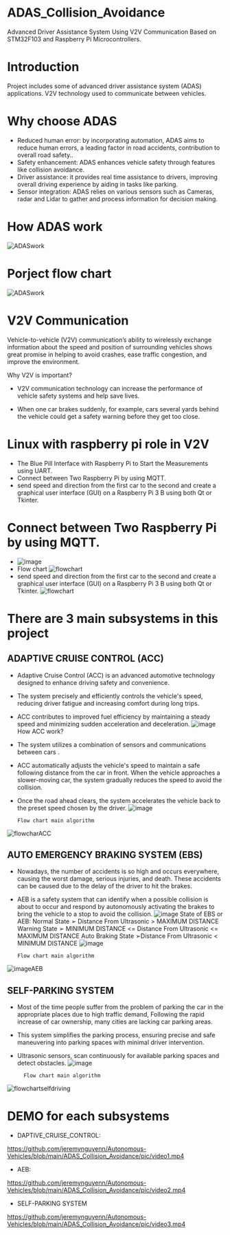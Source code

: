 # ADAS_Collision_Avoidance
Advanced Driver Assistance System Using V2V Communication Based on STM32F103 and Raspberry Pi Microcontrollers.

# Introduction
Project includes some of advanced driver assistance system (ADAS) applications.
V2V technology used to communicate between vehicles.

# Why choose ADAS
- Reduced human error: by incorporating automation, ADAS aims to reduce human errors, a leading factor in road accidents, contribution to overall road safety..
- Safety enhancement: ADAS enhances vehicle safety through features like collision avoidance.
- Driver assistance: it provides real time assistance to drivers, improving overall driving experience by aiding in tasks like parking.
- Sensor integration: ADAS relies on various sensors such as Cameras, radar and Lidar to gather and process information for decision making.

# How ADAS work
![ADASwork](https://github.com/jeremynguyenn/Autonomous-Vehicles/blob/main/ADAS_Collision_Avoidance/pic/ADAS_System.png)

# Porject flow chart
![ADASwork](https://github.com/jeremynguyenn/Autonomous-Vehicles/blob/main/ADAS_Collision_Avoidance/pic/Picture5.png)

# V2V Communication
Vehicle-to-vehicle (V2V) communication’s ability to wirelessly exchange information about the speed and position of surrounding vehicles shows great promise in helping to avoid crashes, ease traffic congestion, and improve the environment.

Why V2V is important?
- V2V communication technology can increase the performance of vehicle safety systems and help save lives. 

- When one car brakes suddenly, for example, cars several yards behind the vehicle could get a safety warning before they get too close. 

# Linux with raspberry pi role in V2V
- The Blue Pill Interface with Raspberry Pi to Start the Measurements using UART. 
- Connect between Two Raspberry Pi by using MQTT. 
- send speed and direction from the first car to the second and create a graphical user interface (GUI) on a Raspberry Pi 3 B using both Qt or Tkinter.

# Connect between Two Raspberry Pi by using MQTT.
- ![image](https://github.com/user-attachments/assets/362d298e-b4a0-42ef-9845-ca9b6b1b2741)
- Flow chart
![flowchart](https://github.com/jeremynguyenn/Autonomous-Vehicles/blob/main/ADAS_Collision_Avoidance/pic/Picture3.jpg)
- send speed and direction from the first car to the second and create a graphical user interface (GUI) on a Raspberry Pi 3 B using both Qt or Tkinter.
![flowchart](https://github.com/jeremynguyenn/Autonomous-Vehicles/blob/main/ADAS_Collision_Avoidance/pic/Picture4.jpg)

# There are 3 main subsystems in this project 
## ADAPTIVE CRUISE CONTROL (ACC)
- Adaptive Cruise Control (ACC) is an advanced automotive technology designed to enhance driving safety and convenience. 
- The system precisely and efficiently controls the vehicle's speed, reducing driver fatigue and increasing comfort during long trips.
- ACC contributes to improved fuel efficiency by maintaining a steady speed and minimizing sudden acceleration and deceleration.
![image](https://github.com/user-attachments/assets/3344ef46-7497-4061-8235-f1488fcaed8a)
      How ACC work?
- The system utilizes a combination of sensors and communications between cars .
- ACC automatically adjusts the vehicle's speed to maintain a safe following distance from the car in front. When the vehicle approaches a slower-moving car, the system gradually reduces the speed to avoid the collision.
- Once the road ahead clears, the system accelerates the vehicle back to the preset speed chosen by the driver. 
![image](https://github.com/user-attachments/assets/7ee67ee7-3682-48e5-97f3-64290300ff9d)

      Flow chart main algorithm
![flowcharACC](https://github.com/jeremynguyenn/Autonomous-Vehicles/blob/main/ADAS_Collision_Avoidance/pic/ADAPTIVE_CRUISE_CONTROL.png)

## AUTO EMERGENCY BRAKING SYSTEM (EBS)
- Nowadays, the number of accidents is so high and occurs everywhere, causing the worst damage, serious injuries, and death. These accidents can be caused due to the delay of the driver to hit the brakes.
- AEB is a safety system that can identify when a possible collision is about to occur and respond by autonomously activating the brakes to bring the vehicle to a stop to avoid the collision. 
![image](https://github.com/user-attachments/assets/17159e65-1423-487a-9d48-93587900d2d2)
      State of EBS or AEB:
Normal State
➢ Distance From Ultrasonic > MAXIMUM DISTANCE
Warning State
➢ MINIMUM DISTANCE <= Distance From Ultrasonic <= MAXIMUM DISTANCE
Auto Braking State
➢Distance From Ultrasonic < MINIMUM DISTANCE
![image](https://github.com/user-attachments/assets/7ca8d726-ed7b-4f80-9731-a23cdba23e51)

      Flow chart main algorithm
![imageAEB](https://github.com/jeremynguyenn/Autonomous-Vehicles/blob/main/ADAS_Collision_Avoidance/pic/AEB.png)

## SELF-PARKING SYSTEM
- Most of the time people suffer from the problem of parking the car in the appropriate places due to high traffic demand, Following the rapid increase of car ownership, many cities are lacking car parking areas.
- This system simplifies the parking process, ensuring precise and safe maneuvering into parking spaces with minimal driver intervention.
- Ultrasonic sensors, scan continuously for available parking spaces and detect obstacles.
![image](https://github.com/user-attachments/assets/03fc127f-9dee-4668-b6db-9ff1d9ddc760)

        Flow chart main algorithm
![flowchartselfdriving](https://github.com/jeremynguyenn/Autonomous-Vehicles/blob/main/ADAS_Collision_Avoidance/pic/SELF_PARKING_SYSTEM.png)

# DEMO for each subsystems
- DAPTIVE_CRUISE_CONTROL:

https://github.com/jeremynguyenn/Autonomous-Vehicles/blob/main/ADAS_Collision_Avoidance/pic/video1.mp4

- AEB:

https://github.com/jeremynguyenn/Autonomous-Vehicles/blob/main/ADAS_Collision_Avoidance/pic/video2.mp4

- SELF-PARKING SYSTEM

https://github.com/jeremynguyenn/Autonomous-Vehicles/blob/main/ADAS_Collision_Avoidance/pic/video3.mp4
